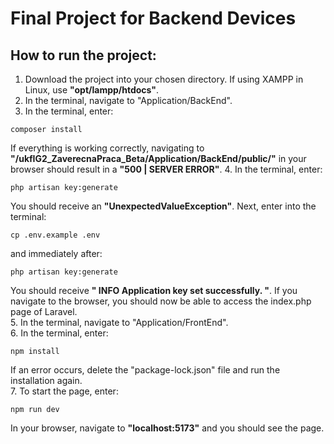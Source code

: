 # Final Project for Backend Devices
## How to run the project:
1. Download the project into your chosen directory. If using XAMPP in Linux, use **"opt/lampp/htdocs"**.
2. In the terminal, navigate to "Application/BackEnd".
3. In the terminal, enter:
``` console
composer install
```
If everything is working correctly, navigating to **"/ukfIG2_ZaverecnaPraca_Beta/Application/BackEnd/public/"** in your browser should result in a **"500 | SERVER ERROR"**.
4. In the terminal, enter:
``` console
php artisan key:generate
```
You should receive an **"UnexpectedValueException"**.
Next, enter into the terminal:
``` console
cp .env.example .env
```
and immediately after:
``` console
php artisan key:generate
```
You should receive **" INFO  Application key set successfully. "**. If you navigate to the browser, you should now be able to access the index.php page of Laravel.\
5. In the terminal, navigate to "Application/FrontEnd".\
6. In the terminal, enter:
``` console
npm install
```
If an error occurs, delete the "package-lock.json" file and run the installation again.\
7. To start the page, enter:
``` console
npm run dev
```
In your browser, navigate to **"localhost:5173"** and you should see the page.